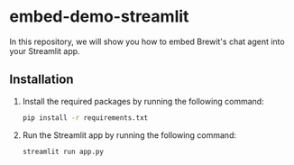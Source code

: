 # embed-demo-streamlit

In this repository, we will show you how to embed Brewit's chat agent into your Streamlit app.

## Installation

1. Install the required packages by running the following command:

   ```bash
   pip install -r requirements.txt
   ```

2. Run the Streamlit app by running the following command:

   ```bash
   streamlit run app.py
   ```
